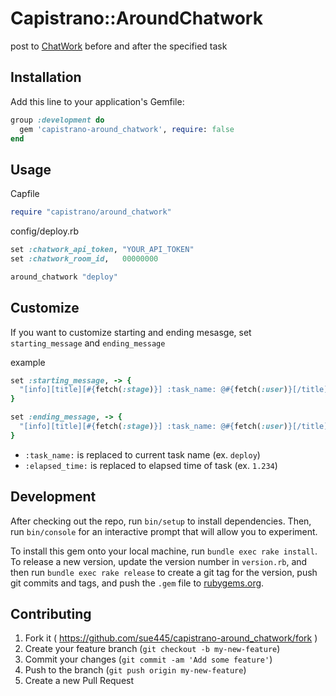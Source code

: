 # Capistrano::AroundChatwork

post to [ChatWork](http://www.chatwork.com/) before and after the specified task

## Installation

Add this line to your application's Gemfile:

```ruby
group :development do
  gem 'capistrano-around_chatwork', require: false
end
```

## Usage

Capfile

```ruby
require "capistrano/around_chatwork"
```

config/deploy.rb

```ruby
set :chatwork_api_token, "YOUR_API_TOKEN"
set :chatwork_room_id,   00000000

around_chatwork "deploy"
```

## Customize
If you want to customize starting and ending mesasge, set `starting_message` and `ending_message`

example

```ruby
set :starting_message, -> {
  "[info][title][#{fetch(:stage)}] :task_name: @#{fetch(:user)}[/title]started[/info]"
}

set :ending_message, -> {
  "[info][title][#{fetch(:stage)}] :task_name: @#{fetch(:user)}[/title]done (:elapsed_time: sec)[/info]"
}
```

* `:task_name:` is replaced to current task name (ex. `deploy`)
* `:elapsed_time:` is replaced to elapsed time of task (ex. `1.234`)

## Development

After checking out the repo, run `bin/setup` to install dependencies. Then, run `bin/console` for an interactive prompt that will allow you to experiment.

To install this gem onto your local machine, run `bundle exec rake install`. To release a new version, update the version number in `version.rb`, and then run `bundle exec rake release` to create a git tag for the version, push git commits and tags, and push the `.gem` file to [rubygems.org](https://rubygems.org).

## Contributing

1. Fork it ( https://github.com/sue445/capistrano-around_chatwork/fork )
2. Create your feature branch (`git checkout -b my-new-feature`)
3. Commit your changes (`git commit -am 'Add some feature'`)
4. Push to the branch (`git push origin my-new-feature`)
5. Create a new Pull Request
